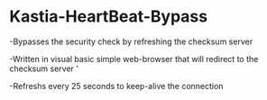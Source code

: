 # Kastia-HeartBeat-Bypass

-Bypasses the security check by refreshing the checksum server

-Written in visual basic simple web-browser that will redirect to the checksum server '

-Refreshs every 25 seconds to keep-alive the connection
